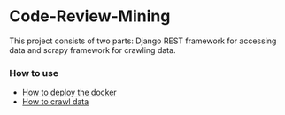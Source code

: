 # Code-Review-Mining
This project consists of two parts: Django REST framework for accessing data and scrapy framework for crawling data.

### How to use

* [How to deploy the docker](https://github.com/MingzhaoLiang/code-review-mining/wiki/How-to-deploy-the-docker)
* [How to crawl data](https://github.com/MingzhaoLiang/code-review-mining/wiki/How-to-crawl-data)
